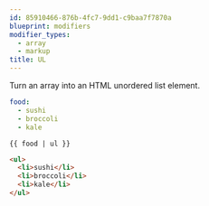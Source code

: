 ```yaml
---
id: 85910466-876b-4fc7-9dd1-c9baa7f7870a
blueprint: modifiers
modifier_types:
  - array
  - markup
title: UL
---
```

Turn an array into an HTML unordered list element.

```yaml
food:
  - sushi
  - broccoli
  - kale
```

```
{{ food | ul }}
```

```html
<ul>
  <li>sushi</li>
  <li>broccoli</li>
  <li>kale</li>
</ul>
```

